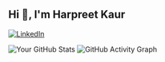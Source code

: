 ## Hi 👋, I'm Harpreet Kaur

[![LinkedIn](https://img.shields.io/badge/-LinkedIn-blue)](https://www.linkedin.com/in/harpreet01414)

![Your GitHub Stats](https://github-readme-stats.vercel.app/api?username=harpreet1423&show_icons=true&theme=radical)    ![GitHub Activity Graph](https://github-readme-activity-graph.cyclic.app/graph?username=harpreet1423e&theme=react-dark)




<!---
Harpreet1423/Harpreet1423 is a ✨ special ✨ repository because its `README.md` (this file) appears on your GitHub profile.
You can click the Preview link to take a look at your changes.
--->
